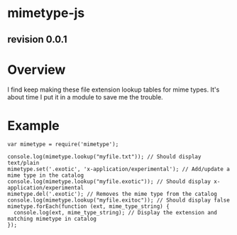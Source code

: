 mimetype-js
===========
revision 0.0.1
--------------

# Overview

I find keep making these file extension lookup tables for mime types.  It's about time I put it in a module
to save me the trouble.

# Example

    var mimetype = require('mimetype');

    console.log(mimetype.lookup("myfile.txt")); // Should display text/plain
    mimetype.set('.exotic', 'x-application/experimental'); // Add/update a mime type in the catalog
    console.log(mimetype.lookup("myfile.exotic")); // Should display x-application/experimental
    mimetype.del('.exotic'); // Removes the mime type from the catalog
    console.log(mimetype.lookup("myfile.exitoc")); // Should display false
    mimetype.forEach(function (ext, mime_type_string) {
      console.log(ext, mime_type_string); // Display the extension and matching mimetype in catalog
    });

